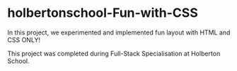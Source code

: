 # holbertonschool-Fun-with-CSS

In this project, we experimented and implemented fun layout with HTML and CSS ONLY!

This project was completed during Full-Stack Specialisation at Holberton School.
